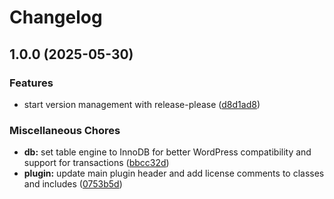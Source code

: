 # Changelog

## 1.0.0 (2025-05-30)


### Features

* start version management with release-please ([d8d1ad8](https://github.com/oskratch/wordpress-plugin-my-booking-ical/commit/d8d1ad889ca9c1b43ae6c0123c810db252ccfb28))


### Miscellaneous Chores

* **db:** set table engine to InnoDB for better WordPress compatibility and support for transactions ([bbcc32d](https://github.com/oskratch/wordpress-plugin-my-booking-ical/commit/bbcc32d8f3433d18162f6ccabf0072364d795356))
* **plugin:** update main plugin header and add license comments to classes and includes ([0753b5d](https://github.com/oskratch/wordpress-plugin-my-booking-ical/commit/0753b5d6a7247136721bc77a9c8aaa7ec88ab58d))
